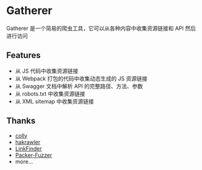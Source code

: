 # Gatherer

Gatherer 是一个简易的爬虫工具，它可以从各种内容中收集资源链接和 API 然后进行访问

## Features

- 从 JS 代码中收集资源链接
- 从 Webpack 打包的代码中收集动态生成的 JS 资源链接
- 从 Swagger 文档中解析 API 的完整路径、方法、参数
- 从 robots.txt 中收集资源链接
- 从 XML sitemap 中收集资源链接

## Thanks

- [colly](https://github.com/gocolly/colly)
- [hakrawler](https://github.com/hakluke/hakrawler)
- [LinkFinder](https://github.com/GerbenJavado/LinkFinder)
- [Packer-Fuzzer](https://github.com/rtcatc/Packer-Fuzzer)
- more...